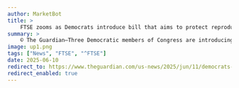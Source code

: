 ```yaml
---
author: MarketBot
title: >
    FTSE zooms as Democrats introduce bill that aims to protect reproductive health data
summary: >
    © The Guardian—Three Democratic members of Congress are introducing a bill to limit companies’ ability to hoover up data about people’s reproductive health – a measure, they say, that is necessary to protect women from persecution in the post-Roe v Wade era.
image: up1.png
tags: ["News", "FTSE", "^FTSE"]
date: 2025-06-10
redirect_to: https://www.theguardian.com/us-news/2025/jun/11/democrats-my-body-my-data-act
redirect_enabled: true
---
```

